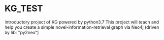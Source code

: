 # KG_TEST
Introductory project of KG powered by python3.7
This project will teach and help you create a simple novel-information-retrieval graph via Neo4j (driven by lib: "py2neo")
